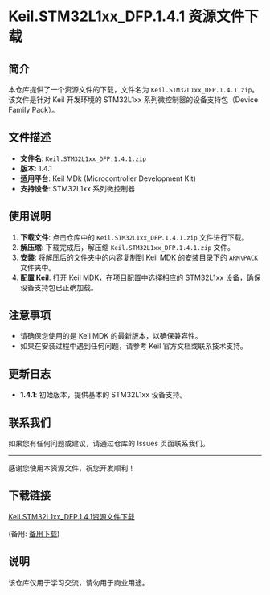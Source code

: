 # Keil.STM32L1xx_DFP.1.4.1 资源文件下载

## 简介

本仓库提供了一个资源文件的下载，文件名为 `Keil.STM32L1xx_DFP.1.4.1.zip`。该文件是针对 Keil 开发环境的 STM32L1xx 系列微控制器的设备支持包（Device Family Pack）。

## 文件描述

- **文件名**: `Keil.STM32L1xx_DFP.1.4.1.zip`
- **版本**: 1.4.1
- **适用平台**: Keil MDk (Microcontroller Development Kit)
- **支持设备**: STM32L1xx 系列微控制器

## 使用说明

1. **下载文件**: 点击仓库中的 `Keil.STM32L1xx_DFP.1.4.1.zip` 文件进行下载。
2. **解压缩**: 下载完成后，解压缩 `Keil.STM32L1xx_DFP.1.4.1.zip` 文件。
3. **安装**: 将解压后的文件夹中的内容复制到 Keil MDK 的安装目录下的 `ARM\PACK` 文件夹中。
4. **配置 Keil**: 打开 Keil MDK，在项目配置中选择相应的 STM32L1xx 设备，确保设备支持包已正确加载。

## 注意事项

- 请确保您使用的是 Keil MDK 的最新版本，以确保兼容性。
- 如果在安装过程中遇到任何问题，请参考 Keil 官方文档或联系技术支持。

## 更新日志

- **1.4.1**: 初始版本，提供基本的 STM32L1xx 设备支持。

## 联系我们

如果您有任何问题或建议，请通过仓库的 Issues 页面联系我们。

---

感谢您使用本资源文件，祝您开发顺利！

## 下载链接
[Keil.STM32L1xx_DFP.1.4.1资源文件下载](https://pan.quark.cn/s/90d25787a5c3) 

(备用: [备用下载](https://pan.baidu.com/s/1NJFy_6PxSXh3rg9_A7IgzQ?pwd=1234))

## 说明

该仓库仅用于学习交流，请勿用于商业用途。
